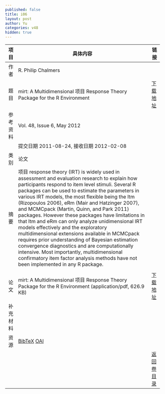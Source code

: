 ```yaml
---
published: false
title: i06
layout: post
author: Yu
categories: v48
hidden: true
---
```


| 项目 | 具体内容 | 链接 |
|---:|---|---|
| 作者 | R. Philip Chalmers| |
| 题目 |mirt: A Multidimensional 项目 Response Theory Package for the R Environment | [下载地址](http://www.jstatsoft.org/v48/i06/paper) |
| 参考资料 |Vol. 48, Issue 6, May 2012 | |
| | 提交日期 2011-08-24, 接收日期 2012-02-08| | 
| 类别 | 论文| |
| 摘要 | 项目 response theory (IRT) is widely used in assessment and evaluation research to explain how participants respond to item level stimuli. Several R packages can be used to estimate the parameters in various IRT models, the most flexible being the ltm (Rizopoulos 2006), eRm (Mair and Hatzinger 2007), and MCMCpack (Martin, Quinn, and Park 2011) packages. However these packages have limitations in that ltm and eRm can only analyze unidimensional IRT models effectively and the exploratory multidimensional extensions available in MCMCpack requires prior understanding of Bayesian estimation convergence diagnostics and are computationally intensive. Most importantly, multidimensional confirmatory item factor analysis methods have not been implemented in any R package.
| |
| 论文 | mirt: A Multidimensional 项目 Response Theory Package for the R Environment  (application/pdf, 626.9 KB)| [下载地址](http://www.jstatsoft.org/v48/i06/paper) |
| 补充材料 | | |
| 资源 | [BibTeX](http://www.jstatsoft.org/v48/i06/bibtex) [OAI](http://www.jstatsoft.org/oai?verb=GetRecord&identifier=oai.jstatsoft/v48/i06&prefix=oai_dc)| |
| |  | [返回卷目录]({{site.baseurl}}/volume/v48.html) |